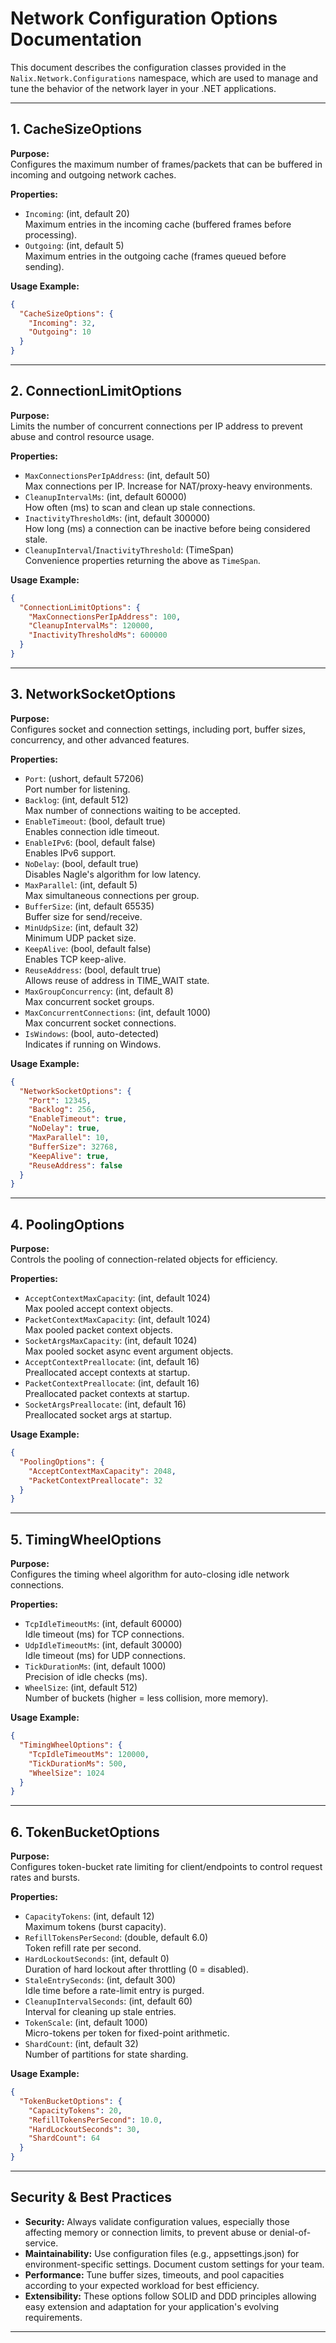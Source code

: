 # Network Configuration Options Documentation

This document describes the configuration classes provided in the `Nalix.Network.Configurations` namespace, which are used to manage and tune the behavior of the network layer in your .NET applications.

---

## 1. CacheSizeOptions

**Purpose:**  
Configures the maximum number of frames/packets that can be buffered in incoming and outgoing network caches.

**Properties:**

- `Incoming`: (int, default 20)  
  Maximum entries in the incoming cache (buffered frames before processing).
- `Outgoing`: (int, default 5)  
  Maximum entries in the outgoing cache (frames queued before sending).

**Usage Example:**

```json
{
  "CacheSizeOptions": {
    "Incoming": 32,
    "Outgoing": 10
  }
}
```

---

## 2. ConnectionLimitOptions

**Purpose:**  
Limits the number of concurrent connections per IP address to prevent abuse and control resource usage.

**Properties:**

- `MaxConnectionsPerIpAddress`: (int, default 50)  
  Max connections per IP. Increase for NAT/proxy-heavy environments.
- `CleanupIntervalMs`: (int, default 60000)  
  How often (ms) to scan and clean up stale connections.
- `InactivityThresholdMs`: (int, default 300000)  
  How long (ms) a connection can be inactive before being considered stale.
- `CleanupInterval`/`InactivityThreshold`: (TimeSpan)  
  Convenience properties returning the above as `TimeSpan`.

**Usage Example:**

```json
{
  "ConnectionLimitOptions": {
    "MaxConnectionsPerIpAddress": 100,
    "CleanupIntervalMs": 120000,
    "InactivityThresholdMs": 600000
  }
}
```

---

## 3. NetworkSocketOptions

**Purpose:**  
Configures socket and connection settings, including port, buffer sizes, concurrency, and other advanced features.

**Properties:**

- `Port`: (ushort, default 57206)  
  Port number for listening.
- `Backlog`: (int, default 512)  
  Max number of connections waiting to be accepted.
- `EnableTimeout`: (bool, default true)  
  Enables connection idle timeout.
- `EnableIPv6`: (bool, default false)  
  Enables IPv6 support.
- `NoDelay`: (bool, default true)  
  Disables Nagle's algorithm for low latency.
- `MaxParallel`: (int, default 5)  
  Max simultaneous connections per group.
- `BufferSize`: (int, default 65535)  
  Buffer size for send/receive.
- `MinUdpSize`: (int, default 32)  
  Minimum UDP packet size.
- `KeepAlive`: (bool, default false)  
  Enables TCP keep-alive.
- `ReuseAddress`: (bool, default true)  
  Allows reuse of address in TIME_WAIT state.
- `MaxGroupConcurrency`: (int, default 8)  
  Max concurrent socket groups.
- `MaxConcurrentConnections`: (int, default 1000)  
  Max concurrent socket connections.
- `IsWindows`: (bool, auto-detected)  
  Indicates if running on Windows.

**Usage Example:**

```json
{
  "NetworkSocketOptions": {
    "Port": 12345,
    "Backlog": 256,
    "EnableTimeout": true,
    "NoDelay": true,
    "MaxParallel": 10,
    "BufferSize": 32768,
    "KeepAlive": true,
    "ReuseAddress": false
  }
}
```

---

## 4. PoolingOptions

**Purpose:**  
Controls the pooling of connection-related objects for efficiency.

**Properties:**

- `AcceptContextMaxCapacity`: (int, default 1024)  
  Max pooled accept context objects.
- `PacketContextMaxCapacity`: (int, default 1024)  
  Max pooled packet context objects.
- `SocketArgsMaxCapacity`: (int, default 1024)  
  Max pooled socket async event argument objects.
- `AcceptContextPreallocate`: (int, default 16)  
  Preallocated accept contexts at startup.
- `PacketContextPreallocate`: (int, default 16)  
  Preallocated packet contexts at startup.
- `SocketArgsPreallocate`: (int, default 16)  
  Preallocated socket args at startup.

**Usage Example:**

```json
{
  "PoolingOptions": {
    "AcceptContextMaxCapacity": 2048,
    "PacketContextPreallocate": 32
  }
}
```

---

## 5. TimingWheelOptions

**Purpose:**  
Configures the timing wheel algorithm for auto-closing idle network connections.

**Properties:**

- `TcpIdleTimeoutMs`: (int, default 60000)  
  Idle timeout (ms) for TCP connections.
- `UdpIdleTimeoutMs`: (int, default 30000)  
  Idle timeout (ms) for UDP connections.
- `TickDurationMs`: (int, default 1000)  
  Precision of idle checks (ms).
- `WheelSize`: (int, default 512)  
  Number of buckets (higher = less collision, more memory).

**Usage Example:**

```json
{
  "TimingWheelOptions": {
    "TcpIdleTimeoutMs": 120000,
    "TickDurationMs": 500,
    "WheelSize": 1024
  }
}
```

---

## 6. TokenBucketOptions

**Purpose:**  
Configures token-bucket rate limiting for client/endpoints to control request rates and bursts.

**Properties:**

- `CapacityTokens`: (int, default 12)  
  Maximum tokens (burst capacity).
- `RefillTokensPerSecond`: (double, default 6.0)  
  Token refill rate per second.
- `HardLockoutSeconds`: (int, default 0)  
  Duration of hard lockout after throttling (0 = disabled).
- `StaleEntrySeconds`: (int, default 300)  
  Idle time before a rate-limit entry is purged.
- `CleanupIntervalSeconds`: (int, default 60)  
  Interval for cleaning up stale entries.
- `TokenScale`: (int, default 1000)  
  Micro-tokens per token for fixed-point arithmetic.
- `ShardCount`: (int, default 32)  
  Number of partitions for state sharding.

**Usage Example:**

```json
{
  "TokenBucketOptions": {
    "CapacityTokens": 20,
    "RefillTokensPerSecond": 10.0,
    "HardLockoutSeconds": 30,
    "ShardCount": 64
  }
}
```

---

## Security & Best Practices

- **Security:** Always validate configuration values, especially those affecting memory or connection limits, to prevent abuse or denial-of-service.
- **Maintainability:** Use configuration files (e.g., appsettings.json) for environment-specific settings. Document custom settings for your team.
- **Performance:** Tune buffer sizes, timeouts, and pool capacities according to your expected workload for best efficiency.
- **Extensibility:** These options follow SOLID and DDD principles allowing easy extension and adaptation for your application's evolving requirements.

---

